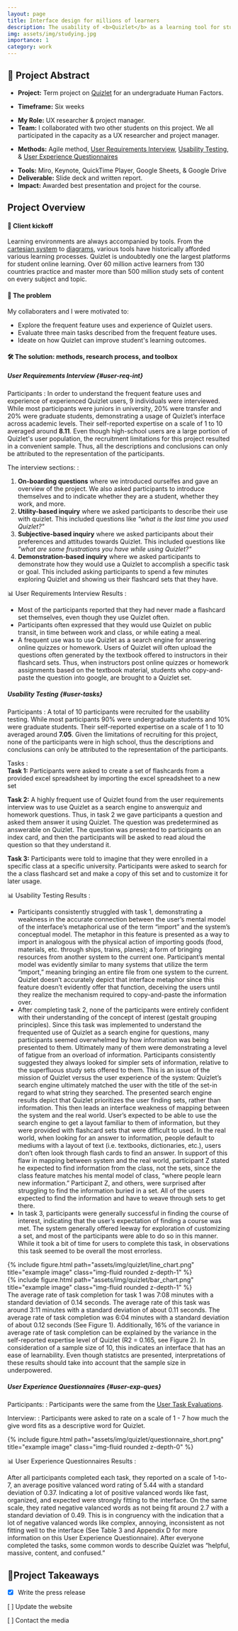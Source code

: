 ```yaml
---
layout: page
title: Interface design for millions of learners
description: The usability of <b>Quizlet</b> as a learning tool for students
img: assets/img/studying.jpg
importance: 1
category: work
---
```

<!--Abstract-->
## 📌 **Project Abstract** 
<!--2. Client/Company/Project type-->
- **Project:** Term project on [Quizlet](https://quizlet.com/) for an undergraduate  Human Factors.
<!--3. Project date (When did you work on the project)-->
- **Timeframe:** Six weeks
<!--4. Your role (What you were responsible for on the project)-->
- **My Role:** UX researcher & project manager.
- **Team:** I collaborated with two other students on this project. We all participated in the capacity as a UX researcher and project manager. 
<!--UX methods-->
- **Methods:** Agile method, [User Requirements Interview](#user-req-int), [Usability Testing](#user-tasks), & [User Experience Questionnaires](#user-exp-ques)
<!--logos-->
- **Tools:** Miro, Keynote, QuickTime Player, Google Sheets, & Google Drive
- **Deliverable:** Slide deck and written report.
- **Impact:** Awarded best presentation and project for the course. 

## **Project Overview**
<!-- importance -->

#### 🚀 Client kickoff 
Learning environments are always accompanied by tools. From the [cartesian system](https://wild.maths.org/rené-descartes-and-fly-ceiling) to [diagrams](https://link.springer.com/article/10.1186/s41235-016-0031-6), various tools have historically afforded various learning processes. 
Quizlet is undoubtedly one the largest platforms for student online learning. Over 60 million active learners from 130 countries practice and master more than 500 million study sets of content on every subject and topic.  

<!--example:Healthcare is an inevitable service for millions of people — athenahealth works to make it a better experience. Since families, health needs, and resources vary from person to person: “navigating healthcare” may look vastly different because multiple factors affecting their experience.-->

#### 🔎 The problem
<!--Explore the healthcare experience for young adults and the individuals who are still involved in managing it

Understand the pain points for all parties involved and search for underlying patterns 

Ideate how athenahealth can improve the experience to set young adults and their families up for success -->
My collaboraters and I were motivated to:
- Explore the frequent feature uses and experience of Quizlet users.
- Evaluate three main tasks described from the frequent feature uses.
- Ideate on how Quizlet can improve student's learning outcomes.

<!-- NA ### :pencil: Notes  -->

<!--5. Project Summary/About this Project (An overview that summarizes the project, goal and results)-->

#### 🛠️  The solution: methods, research process, and toolbox 
<!--### The challenge: research questions
<!--6. The challenge (What specific problem, user needs, business requirements and/or pain points that the project solves. Were there any technical constraints or business KPIs you had to keep in mind? Who are you users and what are their specific needs)-->
<!--7. Solution (What method/process were used to solve specific problem, user needs, business requirements and/or pain points? How did features address the objectives?)--> 
##### User Requirements Interview {#user-req-int}
Participants
: In order to understand the frequent feature uses and experience of experienced Quizlet users, 9 individuals were interviewed. While most participants were juniors in university, 20% were transfer and 20% were graduate students, demonstrating a usage of Quizlet’s interface across academic levels. 
Their self-reported expertise on a scale of 1 to 10 averaged around **8.11**. Even though high-school users are a large portion of Quizlet's user population, the recruitment limitations for this project resulted in a convenient sample. Thus, all the descriptions and conclusions can only be attributed to the representation of the participants. 


The interview sections: 
: 

1. **On-boarding questions** where we introduced ourselfes and gave an overview of the project. We also asked participants to introduce themselves and to indicate whether they are a student, whether they work, and more.
2. **Utility-based inquiry** where we asked participants to describe their use with quizlet. This included questions like <i>"what is the last time you used Quizlet?"</i>
3. **Subjective-based inquiry** where we asked participants about their preferences and attitudes towards Quizlet. This included questions like <i>"what are some frustrations you have while using Quizlet?"</i>
4. **Demonstration-based inquiry** where we asked participants to demonstrate how they would use a Quizlet to accomplish a specific task or goal. This included asking participants to spend a few minutes exploring Quizlet and showing us their flashcard sets that they have.


📊 User Requirements Interview Results
: 
- Most of the participants reported that they had never made a flashcard set themselves, even though they use Quizlet often.
- Participants often expressed that they would use Quizlet on public transit, in time between work and class, or while eating a meal. 
- A frequent use was to use Quizlet as a search engine for answering online quizzes or homework.  Users of Quizlet will often upload the questions often generated by the textbook offered to instructors in their flashcard sets. Thus, when instructors post online quizzes or homework assignments based on the textbook material, students who copy-and-paste the question into google, are brought to a Quizlet set. 

##### Usability Testing {#user-tasks}

Participants
:  A total of 10 participants were recruited for the usability testing. While most participants 90% were undergraduate students and 10% were graduate students. Their self-reported expertise on a scale of 1 to 10 averaged around **7.05**. Given the limitations of recruiting for this project, none of the participants were in high school, thus the descriptions and conclusions can only be attributed to the representation of the participants. 

Tasks
:  
**Task 1:** Participants were asked to create a set of flashcards from a provided excel spreadsheet by importing the excel spreadsheet to a new set


**Task 2:** A highly frequent use of Quizlet found from the user requirements interview was to use Quizlet as a search engine to answerquiz and homework questions.  Thus, in task 2 we gave participants a question and asked them answer it using Quizlet. The question was predetermined as answerable on Quizlet. The question was presented to participants on an index card, and then the participants will be asked to read aloud the question so that they understand it.

**Task 3:** Participants were told to imagine that they were enrolled in a specific class at a specific university. Participants were asked to search for the a class flashcard set and make a copy of this set and to customize it for later usage. 
 

📊 Usability Testing Results
: 
<!--8. Results (Project success metrics, awards, reflections, project next steps and/or lessons learnt)--> 
- Participants consistently struggled with task 1, demonstrating a weakness in the accurate connection between the user’s mental model of the interface’s metaphorical use of the term “import” and the system’s conceptual model. The metaphor in this feature is presented as a way to import in analogous with the physical action of importing goods (food, materials, etc. through ships, trains, planes); a form of bringing resources from another system to the current one. Participant’s mental model was evidently similar to many systems that utilize the term “import,” meaning bringing an entire file from one system to the current. Quizlet doesn’t accurately depict that interface metaphor since this feature doesn’t evidently offer that function, deceiving the users until they realize the mechanism required to copy-and-paste the information over.  
-  After completing task 2, none of the participants were entirely confident with their understanding of the concept of interest (gestalt grouping principles). Since this task was implemented to understand the frequented use of Quizlet as a search engine for questions, many participants seemed overwhelmed by how information was being presented to them. Ultimately many of them were demonstrating a level of fatigue from an overload of information. Participants consistently suggested they always looked for simpler sets of information, relative to the superfluous study sets offered to them. This is an issue of the mission of Quizlet versus the user experience of the system: Quizlet’s search engine ultimately matched the user with the title of the set-in regard to what string they searched. The presented search engine results depict that Quizlet prioritizes the user finding sets, rather than information. This then leads an interface weakness of mapping between the system and the real world. User’s expected to be able to use the search engine to get a layout familiar to them of information, but they were provided with flashcard sets that were difficult to used. In the real world, when looking for an answer to information, people default to mediums with a layout of text (i.e. textbooks, dictionaries, etc.), users don’t often look through flash cards to find an answer. In support of this flaw in mapping between system and the real world, participant Z stated he expected to find information from the class, not the sets, since the class feature matches his mental model of class, “where people learn new information.” Participant Z, and others, were surprised after struggling to find the information buried in a set. All of the users expected to find the information and have to weave through sets to get there. 
- In task 3, participants were generally successful in finding the course of interest, indicating that the user’s expectation of finding a course was met. The system generally offered leeway for exploration of customizing a set, and most of the participants were able to do so in this manner. While it took a bit of time for users to complete this task, in observations this task seemed to be overall the most errorless.

<div class="row">
    <div class="col-sm mt-3 mt-md-0">
        {% include figure.html path="assets/img/quizlet/line_chart.png" title="example image" class="img-fluid rounded z-depth-1" %}
    </div>
    <div class="col-sm mt-3 mt-md-0">
        {% include figure.html path="assets/img/quizlet/bar_chart.png" title="example image" class="img-fluid rounded z-depth-1" %}
    </div>
<div class="caption">
    The average rate of task completion for task 1 was 7:08 minutes with a standard deviation of 0.14 seconds. The average rate of this task was around 3:11 minutes with a standard deviation of about 0.11 seconds. The average rate of task completion was 6:04 minutes with a standard deviation of about 0.12 seconds (See Figure 1). Additionally, 16% of the variance in average rate of task completion can be explained by the variance in the self-reported expertise level of Quizlet (R2 = 0.165, see Figure 2). In consideration of a sample size of 10, this indicates an interface that has an ease of learnability. Even though statistcs are presented, interpretations of these results should take into account that the sample size in underpowered. 
</div>
</div>

##### User Experience Questionnaires {#user-exp-ques}
Participants:
: Participants were the same from the [User Task Evaluations](#user-tasks).  

Interview:
: Participants were asked to rate on a scale of 1 - 7 how much the give word fits as a descriptive word for Quizlet. 
<div class="row">
    <div class="col-sm mt-3 mt-md-0">
        {% include figure.html path="assets/img/quizlet/questionnaire_short.png" title="example image" class="img-fluid rounded z-depth-0" %}
    </div>
</div>

📊 User Experience Questionnaires Results
: 
<!--8. Results (Project success metrics, awards, reflections, project next steps and/or lessons learnt)-->
 After all participants completed each task, they reported on a scale of 1-to-7, an average positive valanced word rating of 5.44 with a standard deviation of 0.37. Indicating a lot of positive valanced words like fast, organized, and expected were strongly fitting to the interface. On the same scale, they rated negative valanced words as not being fit around 2.7 with a standard deviation of 0.49. This is in congruency with the indication that a lot of negative valanced words like complex, annoying, inconsistent as not fitting well to the interface (See Table 3 and Appendix D for more information on this User Experience Questionnaire). After everyone completed the tasks, some common words to describe Quizlet was “helpful, massive, content, and confused.”

## 💭**Project Takeaways**

 - [x]  Write the press release

  [ ] Update the website

  [ ] Contact the media

<br>

<br>

<br>

<br>


<!---## How you collaborate with your key stakeholders
XX 
#### project management methodologies/ Collaboration method 
xx
Timelines, gather buyin, stakeholders, updated

## Decisions you made during the projects you are presenting (and why)
XX


## 💭 What you'd do differently if you could do a project all over again 
Xx 
### Next steps---> 

